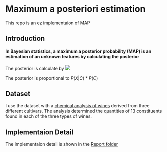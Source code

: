 # Maximum a posteriori estimation
This repo is an ez implementaion of MAP
## Introduction
#### In Bayesian statistics, a maximum a posterior probability (MAP) is an estimation of an unknown features by calculating the posterior
The posterior is calculate by
![](https://i.imgur.com/LNof5bl.png)

The posterior is proportional to $P(X | C) * P(C)$

## Dataset
I use the dataset with a [chemical analysis of wines](https://archive.ics.uci.edu/ml/datasets/Wine) derived from three different cultivars. The analysis determined the quantities of 13 constituents found in each of the three types of wines.
## Implementaion Detail
The implementaion detail is shown in the [Report folder](https://github.com/ss80226/MAP_estimation/report)

